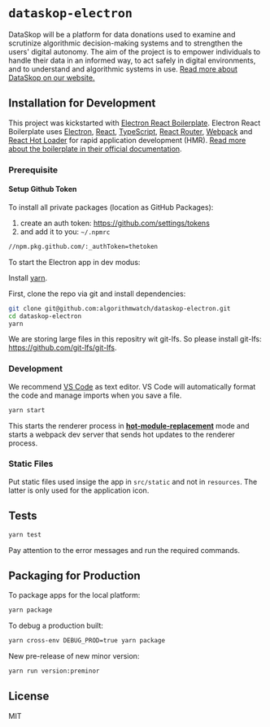 # `dataskop-electron`

DataSkop will be a platform for data donations used to examine and scrutinize algorithmic decision-making systems and to strengthen the users' digital autonomy.
The aim of the project is to empower individuals to handle their data in an informed way, to act safely in digital environments, and to understand and algorithmic systems in use.
[Read more about DataSkop on our website.](https://algorithmwatch.org/en/project/dataskop/)

## Installation for Development

This project was kickstarted with [Electron React Boilerplate](https://github.com/electron-react-boilerplate/electron-react-boilerplate/).
Electron React Boilerplate uses <a href="https://electron.atom.io/">Electron</a>, <a href="https://facebook.github.io/react/">React</a>, [TypeScript](https://www.typescriptlang.org/), <a href="https://github.com/reactjs/react-router">React Router</a>, <a href="https://webpack.github.io/docs/">Webpack</a> and <a href="https://github.com/gaearon/react-hot-loader">React Hot Loader</a> for rapid application development (HMR).
[Read more about the boilerplate in their official documentation](https://electron-react-boilerplate.js.org/docs/installation).

### Prerequisite

#### Setup Github Token

To install all private packages (location as GitHub Packages):

1. create an auth token: https://github.com/settings/tokens
2. and add it to you: `~/.npmrc`

```bash
//npm.pkg.github.com/:_authToken=thetoken
```

To start the Electron app in dev modus:

Install [yarn](https://yarnpkg.com/getting-started/install).

First, clone the repo via git and install dependencies:

```bash
git clone git@github.com:algorithmwatch/dataskop-electron.git
cd dataskop-electron
yarn
```

We are storing large files in this repositry wit git-lfs.
So please install git-lfs: https://github.com/git-lfs/git-lfs.

### Development

We recommend [VS Code](https://code.visualstudio.com/) as text editor.
VS Code will automatically format the code and manage imports when you save a file.

```bash
yarn start
```

This starts the renderer process in [**hot-module-replacement**](https://webpack.js.org/guides/hmr-react/) mode and starts a webpack dev server that sends hot updates to the renderer process.

### Static Files

Put static files used insige the app in `src/static` and not in `resources`.
The latter is only used for the application icon.

## Tests

```bash
yarn test
```

Pay attention to the error messages and run the required commands.

## Packaging for Production

To package apps for the local platform:

```bash
yarn package
```

To debug a production built:

```bash
yarn cross-env DEBUG_PROD=true yarn package
```

New pre-release of new minor version:

```bash
yarn run version:preminor
```

## License

MIT
